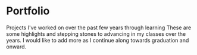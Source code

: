 # Portfolio
Projects I've worked on over the past few years through learning
These are some highlights and stepping stones to advancing in my classes over the years.
I would like to add more as I continue along towards graduation and onward.
